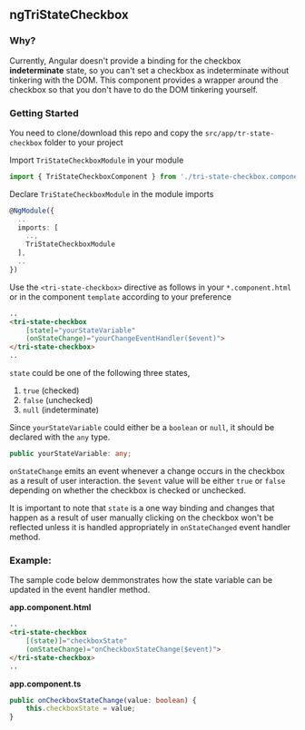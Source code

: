 ## ngTriStateCheckbox

### Why?
Currently, Angular doesn't provide a binding for the checkbox **indeterminate** state, so you can't set a checkbox as indeterminate without tinkering with the DOM. This component provides a wrapper around the checkbox so that you don't have to do the DOM tinkering yourself.

### Getting Started

You need to clone/download this repo and copy the `src/app/tr-state-checkbox` folder to your project

Import `TriStateCheckboxModule` in your module
```typescript
import { TriStateCheckboxComponent } from './tri-state-checkbox.component';
```
Declare `TriStateCheckboxModule` in the module imports
```typescript
@NgModule({
  ..
  imports: [
    ..,
    TriStateCheckboxModule
  ],
  ..
})

```
Use the `<tri-state-checkbox>` directive as follows in your `*.component.html` or in the component `template` according to your preference
```html
..
<tri-state-checkbox 
    [state]="yourStateVariable" 
    (onStateChange)="yourChangeEventHandler($event)">
</tri-state-checkbox>
..
```

`state` could be one of the following three states,
1. `true`  (checked)
2. `false` (unchecked)
3. `null`  (indeterminate)

Since `yourStateVariable` could either be a `boolean` or `null`, it should be declared with the `any` type.
```typescript
public yourStateVariable: any;
```

`onStateChange` emits an event whenever a change occurs in the checkbox as a result of user interaction.
the `$event` value will be either `true` or `false` depending on whether the checkbox is checked or unchecked.

It is important to note that `state` is a one way binding and changes that happen as a result of user manually clicking on the checkbox won't be reflected unless it is handled appropriately in `onStateChanged` event handler method.

### Example:
The sample code below demmonstrates how the state variable can be updated in the event handler method.

**app.component.html**
```html
..
<tri-state-checkbox 
    [(state)]="checkboxState" 
    (onStateChange)="onCheckboxStateChange($event)">
</tri-state-checkbox>
..
```

**app.component.ts**
```typescript
public onCheckboxStateChange(value: boolean) {
    this.checkboxState = value;
}
```
